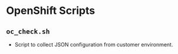 # OpenShift Scripts

## `oc_check.sh`

- Script to collect JSON configuration from customer environment.
